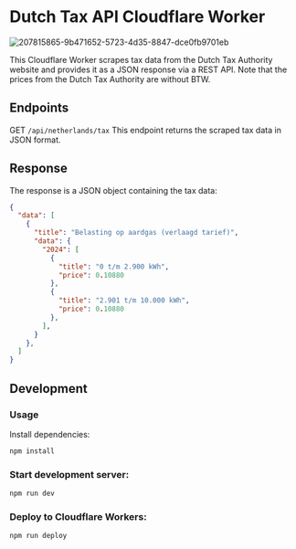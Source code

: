 # Dutch Tax API Cloudflare Worker
![207815865-9b471652-5723-4d35-8847-dce0fb9701eb](https://github.com/user-attachments/assets/c4eb5fe1-c956-4c6a-a5f6-9755eab8a7ba)

This Cloudflare Worker scrapes tax data from the Dutch Tax Authority website and provides it as a JSON response via a REST API.
Note that the prices from the Dutch Tax Authority are without BTW.

## Endpoints
GET `/api/netherlands/tax`
This endpoint returns the scraped tax data in JSON format.

## Response
The response is a JSON object containing the tax data:

```json
{
  "data": [
    {
      "title": "Belasting op aardgas (verlaagd tarief)",
      "data": {
        "2024": [
          {
            "title": "0 t/m 2.900 kWh",
            "price": 0.10880
          },
          {
            "title": "2.901 t/m 10.000 kWh",
            "price": 0.10880
          },
        ],
      }
    },
  ]
}
```
## Development
### Usage
Install dependencies:
```sh
npm install
```
### Start development server:
```sh
npm run dev
```
### Deploy to Cloudflare Workers:
```sh
npm run deploy
```
